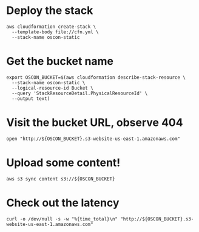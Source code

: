 # Deploy the stack

```
aws cloudformation create-stack \
  --template-body file://cfn.yml \
  --stack-name oscon-static
```

# Get the bucket name

```
export OSCON_BUCKET=$(aws cloudformation describe-stack-resource \
  --stack-name oscon-static \
  --logical-resource-id Bucket \
  --query 'StackResourceDetail.PhysicalResourceId' \
  --output text)
```

# Visit the bucket URL, observe 404

```
open "http://${OSCON_BUCKET}.s3-website-us-east-1.amazonaws.com"
```

# Upload some content!

```
aws s3 sync content s3://${OSCON_BUCKET}
```

# Check out the latency

```
curl -o /dev/null -s -w "%{time_total}\n" "http://${OSCON_BUCKET}.s3-website-us-east-1.amazonaws.com"
```
